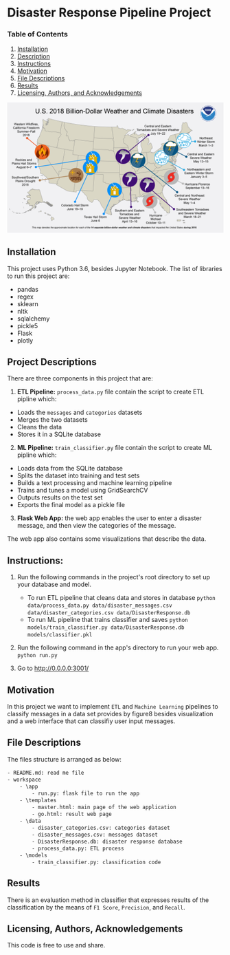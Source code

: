 # Disaster Response Pipeline Project
### Table of Contents
1. [Installation](#installation)
2. [Description](#description)
3. [Instructions](#Instructions)
4. [Motivation](#motivation)
5. [File Descriptions](#files)
6. [Results](#results)
7. [Licensing, Authors, and Acknowledgements](#licensing)
<p align="center">
  <img src="disaster response.png" width="600" title="hover text">
 
</p>





## Installation <a name="installation"></a>

This project uses Python 3.6, besides Jupyter Notebook. The list of libraries to run this project are:
* pandas
* regex
* sklearn
* nltk
* sqlalchemy
* pickle5
* Flask
* plotly

## Project Descriptions<a name = "descriptions"></a>
There are three components in this project that are:

1. **ETL Pipeline:** `process_data.py` file contain the script to create ETL pipline which:

- Loads the `messages` and `categories` datasets
- Merges the two datasets
- Cleans the data
- Stores it in a SQLite database

2. **ML Pipeline:** `train_classifier.py` file contain the script to create ML pipline which:

- Loads data from the SQLite database
- Splits the dataset into training and test sets
- Builds a text processing and machine learning pipeline
- Trains and tunes a model using GridSearchCV
- Outputs results on the test set
- Exports the final model as a pickle file

3. **Flask Web App:** the web app enables the user to enter a disaster message, and then view the categories of the message.

The web app also contains some visualizations that describe the data. 
 

## Instructions:
1. Run the following commands in the project's root directory to set up your database and model.

    - To run ETL pipeline that cleans data and stores in database
        `python data/process_data.py data/disaster_messages.csv data/disaster_categories.csv data/DisasterResponse.db`
    - To run ML pipeline that trains classifier and saves
        `python models/train_classifier.py data/DisasterResponse.db models/classifier.pkl`

2. Run the following command in the app's directory to run your web app.
    `python run.py`

3. Go to http://0.0.0.0:3001/

## Motivation<a name="motivation"></a>

In this project we want to implement `ETL` and `Machine Learning` pipelines to classify messages in a data set provides by figure8 besides visualization and a web interface that can classifiy user input messages.


## File Descriptions <a name="files"></a>

The files structure is arranged as below:

	- README.md: read me file
	- workspace
		- \app
			- run.py: flask file to run the app
		- \templates
			- master.html: main page of the web application 
			- go.html: result web page
		- \data
			- disaster_categories.csv: categories dataset
			- disaster_messages.csv: messages dataset
			- DisasterResponse.db: disaster response database
			- process_data.py: ETL process
		- \models
			- train_classifier.py: classification code


## Results<a name="results"></a>

There is an evaluation method in classifier that expresses results of the classification by the means of `F1 Score`, `Precision`, and `Recall`.


## Licensing, Authors, Acknowledgements<a name="licensing"></a>

This code is free to use and share.
